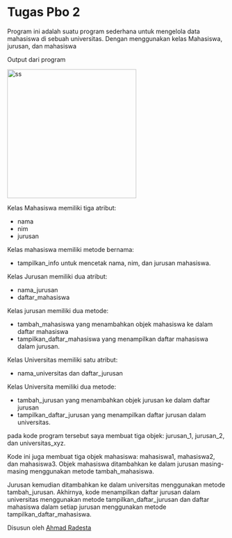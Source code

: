 # Tugas Pbo 2
Program ini adalah suatu program sederhana untuk mengelola data mahasiswa di sebuah universitas. Dengan menggunakan kelas Mahasiswa, jurusan, dan mahasiswa

Output dari program

<img width="297" alt="ss" src="https://github.com/totoro-07/TugasPbo2/assets/95126142/c1750f03-9e9a-429f-8934-8ec4513c3e99.png">

Kelas Mahasiswa memiliki tiga atribut: 
  - nama
  - nim
  - jurusan
  
Kelas mahasiswa memiliki metode bernama:
  - tampilkan_info untuk mencetak nama, nim, dan jurusan mahasiswa. 

Kelas Jurusan memiliki dua atribut: 
  - nama_jurusan 
  - daftar_mahasiswa
  
Kelas jurusan memiliki dua metode: 
  - tambah_mahasiswa yang menambahkan objek mahasiswa ke dalam daftar mahasiswa 
  - tampilkan_daftar_mahasiswa yang menampilkan daftar mahasiswa dalam jurusan. 

Kelas Universitas memiliki satu atribut: 
  - nama_universitas dan daftar_jurusan
  
Kelas Universita memiliki dua metode: 
  - tambah_jurusan yang menambahkan objek jurusan ke dalam daftar jurusan 
  - tampilkan_daftar_jurusan yang menampilkan daftar jurusan dalam universitas.
  
pada kode program tersebut saya membuat tiga objek: jurusan_1, jurusan_2, dan universitas_xyz. 

Kode ini juga membuat tiga objek mahasiswa: mahasiswa1, mahasiswa2, dan mahasiswa3. Objek mahasiswa ditambahkan ke dalam jurusan masing-masing menggunakan metode tambah_mahasiswa. 

Jurusan kemudian ditambahkan ke dalam universitas menggunakan metode tambah_jurusan. Akhirnya, kode menampilkan daftar jurusan dalam universitas menggunakan metode tampilkan_daftar_jurusan dan daftar mahasiswa dalam setiap jurusan menggunakan metode tampilkan_daftar_mahasiswa.

Disusun oleh <a href="https://github.com/totoro-07"> Ahmad Radesta

